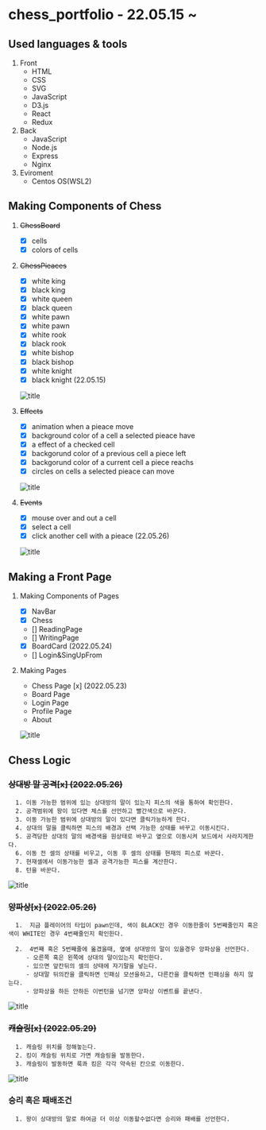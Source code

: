 # chess_portfolio - 22.05.15 ~

## Used languages & tools

1. Front
   - HTML
   - CSS
   - SVG
   - JavaScript
   - D3.js
   - React
   - Redux
2. Back
   - JavaScript
   - Node.js
   - Express
   - Nginx
3. Eviroment
   - Centos OS(WSL2)

## Making Components of Chess

1. ~~ChessBoard~~

   - [x] cells
   - [x] colors of cells

2. ~~ChessPieaces~~

   - [x] white king
   - [x] black king
   - [x] white queen
   - [x] black queen
   - [x] white pawn
   - [x] white pawn
   - [x] white rook
   - [x] black rook
   - [x] white bishop
   - [x] black bishop
   - [x] white knight
   - [x] black knight (22.05.15)

   ![title](Images/items.png)

3. ~~Effects~~

   - [x] animation when a pieace move
   - [x] background color of a cell a selected pieace have
   - [x] a effect of a checked cell
   - [x] backgorund color of a previous cell a piece left
   - [x] backgorund color of a current cell a piece reachs
   - [x] circles on cells a selected pieace can move

   ![title](Images/motion.gif)

4. ~~Events~~

   - [x] mouse over and out a cell
   - [x] select a cell
   - [x] click another cell with a pieace (22.05.26)

   ![title](Images/events.gif)

## Making a Front Page

1. Making Components of Pages

   - [x] NavBar
   - [x] Chess
   - [] ReadingPage
   - [] WritingPage
   - [x] BoardCard (2022.05.24)
   - [] Login&SingUpFrom

2. Making Pages

   - Chess Page [x] (2022.05.23)
   - Board Page
   - Login Page
   - Profile Page
   - About

   ![title](Images/front1.PNG)

## Chess Logic

### ~~상대방 말 공격[x] (2022.05.26)~~

      1. 이동 가능한 범위에 있는 상대방의 말이 있는지 피스의 색을 통하여 확인한다.
      2. 공격범위에 왕이 있다면 체스를 선언하고 빨간색으로 바꾼다.
      3. 이동 가능한 범위에 상대방의 말이 있다면 클릭가능하게 한다.
      4. 상대의 말을 클릭하면 피스의 배경과 선택 가능한 상태를 바꾸고 이동시킨다.
      5. 공격당한 상대의 말의 배경색을 원상태로 바꾸고 옆으로 이동시켜 보드에서 사라지게한다.
      6. 이동 전 셀의 상태를 비우고, 이동 후 셀의 상태를 현재의 피스로 바꾼다.
      7. 현재셀에서 이동가능한 셀과 공격가능한 피스를 계산한다.
      8. 턴을 바꾼다.

![title](Images/attackMotion.gif)

### ~~앙파상[x] (2022.05.26)~~

      1.  지금 플레이어의 타입이 pawn인데, 색이 BLACK인 경우 이동한줄이 5번째줄인지 혹은 색이 WHITE인 경우 4번째줄인지 확인한다.

      2.  4번째 혹은 5번째줄에 옮겼을때, 옆애 상대방의 말이 있을경우 앙파상을 선언한다.
         - 오른쪽 혹은 왼쪽에 상대의 말이있는지 확인한다.
         - 있으면 앞칸뒤의 셀의 상태에 자기말을 넣는다.
         - 상대말 뒤의칸을 클릭하면 인패싱 모션을하고, 다른칸을 클릭하면 인패싱을 하지 않는다.
         - 앙파상을 하든 안하든 이번턴을 넘기면 앙파상 이벤트를 끝낸다.

![title](Images/INPASSING.gif)

### ~~캐슬링[x] (2022.05.29)~~

      1. 캐슬링 위치를 정해놓는다.
      2. 킹이 캐슬링 위치로 가면 캐슬링을 발동한다.
      3. 캐슬링이 발동하면 룩콰 킹은 각각 약속된 칸으로 이동한다.

![title](Images/castling.gif)

### 승리 혹은 패배조건

      1. 왕이 상대방의 말로 하여금 더 이상 이동할수없다면 승리와 패배를 선언한다.
